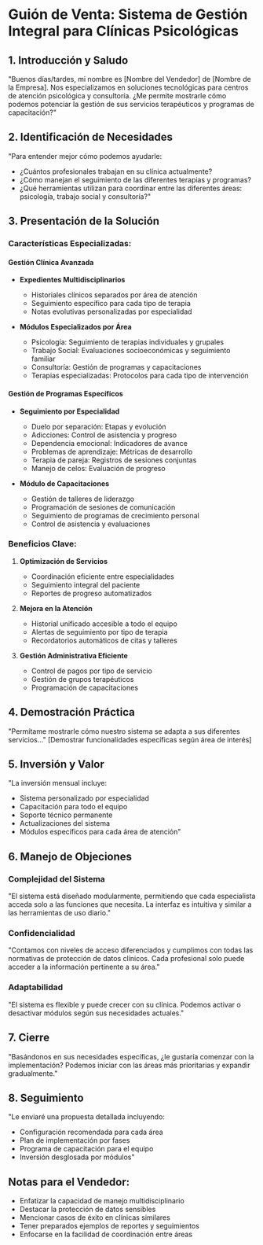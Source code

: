 # Guión de Venta: Sistema de Gestión Integral para Clínicas Psicológicas

## 1. Introducción y Saludo
"Buenos días/tardes, mi nombre es [Nombre del Vendedor] de [Nombre de la Empresa]. Nos especializamos en soluciones tecnológicas para centros de atención psicológica y consultoría. ¿Me permite mostrarle cómo podemos potenciar la gestión de sus servicios terapéuticos y programas de capacitación?"

## 2. Identificación de Necesidades
"Para entender mejor cómo podemos ayudarle:
- ¿Cuántos profesionales trabajan en su clínica actualmente?
- ¿Cómo manejan el seguimiento de las diferentes terapias y programas?
- ¿Qué herramientas utilizan para coordinar entre las diferentes áreas: psicología, trabajo social y consultoría?"

## 3. Presentación de la Solución

### Características Especializadas:

#### Gestión Clínica Avanzada
- **Expedientes Multidisciplinarios**
  - Historiales clínicos separados por área de atención
  - Seguimiento específico para cada tipo de terapia
  - Notas evolutivas personalizadas por especialidad

- **Módulos Especializados por Área**
  - Psicología: Seguimiento de terapias individuales y grupales
  - Trabajo Social: Evaluaciones socioeconómicas y seguimiento familiar
  - Consultoría: Gestión de programas y capacitaciones
  - Terapias especializadas: Protocolos para cada tipo de intervención

#### Gestión de Programas Específicos
- **Seguimiento por Especialidad**
  - Duelo por separación: Etapas y evolución
  - Adicciones: Control de asistencia y progreso
  - Dependencia emocional: Indicadores de avance
  - Problemas de aprendizaje: Métricas de desarrollo
  - Terapia de pareja: Registros de sesiones conjuntas
  - Manejo de celos: Evaluación de progreso

- **Módulo de Capacitaciones**
  - Gestión de talleres de liderazgo
  - Programación de sesiones de comunicación
  - Seguimiento de programas de crecimiento personal
  - Control de asistencia y evaluaciones

### Beneficios Clave:

1. **Optimización de Servicios**
   - Coordinación eficiente entre especialidades
   - Seguimiento integral del paciente
   - Reportes de progreso automatizados

2. **Mejora en la Atención**
   - Historial unificado accesible a todo el equipo
   - Alertas de seguimiento por tipo de terapia
   - Recordatorios automáticos de citas y talleres

3. **Gestión Administrativa Eficiente**
   - Control de pagos por tipo de servicio
   - Gestión de grupos terapéuticos
   - Programación de capacitaciones

## 4. Demostración Práctica
"Permítame mostrarle cómo nuestro sistema se adapta a sus diferentes servicios..."
[Demostrar funcionalidades específicas según área de interés]

## 5. Inversión y Valor
"La inversión mensual incluye:
- Sistema personalizado por especialidad
- Capacitación para todo el equipo
- Soporte técnico permanente
- Actualizaciones del sistema
- Módulos específicos para cada área de atención"

## 6. Manejo de Objeciones

### Complejidad del Sistema
"El sistema está diseñado modularmente, permitiendo que cada especialista acceda solo a las funciones que necesita. La interfaz es intuitiva y similar a las herramientas de uso diario."

### Confidencialidad
"Contamos con niveles de acceso diferenciados y cumplimos con todas las normativas de protección de datos clínicos. Cada profesional solo puede acceder a la información pertinente a su área."

### Adaptabilidad
"El sistema es flexible y puede crecer con su clínica. Podemos activar o desactivar módulos según sus necesidades actuales."

## 7. Cierre
"Basándonos en sus necesidades específicas, ¿le gustaría comenzar con la implementación? Podemos iniciar con las áreas más prioritarias y expandir gradualmente."

## 8. Seguimiento
"Le enviaré una propuesta detallada incluyendo:
- Configuración recomendada para cada área
- Plan de implementación por fases
- Programa de capacitación para el equipo
- Inversión desglosada por módulos"

## Notas para el Vendedor:
- Enfatizar la capacidad de manejo multidisciplinario
- Destacar la protección de datos sensibles
- Mencionar casos de éxito en clínicas similares
- Tener preparados ejemplos de reportes y seguimientos
- Enfocarse en la facilidad de coordinación entre áreas
